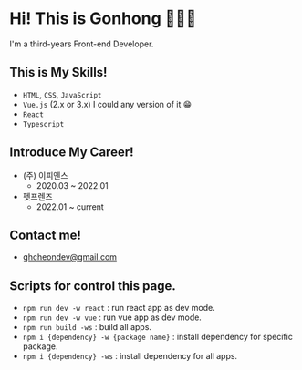 # Hi! This is Gonhong 🙋🏻‍♂️

I'm a third-years Front-end Developer.

## This is My Skills!
- `HTML`, `CSS`, `JavaScript`
- `Vue.js` (2.x or 3.x) I could any version of it 😁
- `React`
- `Typescript`

## Introduce My Career!
- (주) 이피엔스
  - 2020.03 ~ 2022.01
- 펫프렌즈
  - 2022.01 ~ current

## Contact me!
- ghcheondev@gmail.com

## Scripts for control this page.
- `npm run dev -w react` : run react app as dev mode.
- `npm run dev -w vue` : run vue app as dev mode.
- `npm run build -ws` : build all apps.
- `npm i {dependency} -w {package name}` : install dependency for specific package.
- `npm i {dependency} -ws` : install dependency for all apps.